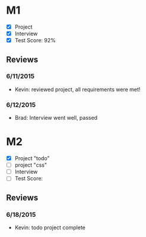 # M1

- [x] Project 
- [x] Interview
- [x] Test Score: 92%

## Reviews

### 6/11/2015
- Kevin: reviewed project, all requirements were met!

### 6/12/2015
- Brad: Interview went well, passed

# M2

- [x] Project "todo"
- [ ] project "css"
- [ ] Interview
- [ ] Test Score: 

## Reviews

### 6/18/2015

- Kevin: todo project complete
